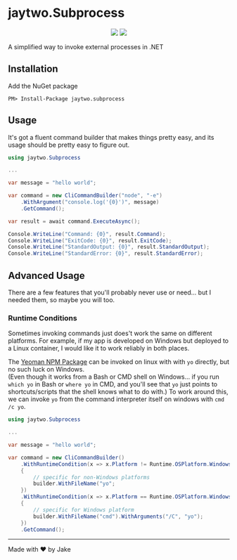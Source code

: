 # jaytwo.Subprocess

<p align="center">
  <a href="https://jenkins.jaytwo.com/job/jaytwo.subprocess/job/master/" alt="Build Status (master)">
    <img src="https://jenkins.jaytwo.com/buildStatus/icon?job=jaytwo.subprocess%2Fmaster&subject=build%20(master)" /></a>
  <a href="https://jenkins.jaytwo.com/job/jaytwo.subprocess/job/develop/" alt="Build Status (develop)">
    <img src="https://jenkins.jaytwo.com/buildStatus/icon?job=jaytwo.subprocess%2Fdevelop&subject=build%20(develop)" /></a>
</p>

A simplified way to invoke external processes in .NET

## Installation

Add the NuGet package

```
PM> Install-Package jaytwo.subprocess
```

## Usage

It's got a fluent command builder that makes things pretty easy, and its usage should be pretty easy to figure out.

```csharp
using jaytwo.Subprocess

...

var message = "hello world";

var command = new CliCommandBuilder("node", "-e")
    .WithArgument("console.log('{0}')", message)
    .GetCommand();

var result = await command.ExecuteAsync();

Console.WriteLine("Command: {0}", result.Command);
Console.WriteLine("ExitCode: {0}", result.ExitCode);
Console.WriteLine("StandardOutput: {0}", result.StandardOutput);
Console.WriteLine("StandardError: {0}", result.StandardError);
```

## Advanced Usage

There are a few features that you'll probably never use or need... but I needed them, so maybe you will too.

### Runtime Conditions

Sometimes invoking commands just does't work the same on different platforms.  For example, if my app is developed on Windows but deployed
to a Linux container, I would like it to work reliably in both places.

The [Yeoman NPM Package](https://www.npmjs.com/package/yo) can be invoked on linux with with `yo` directly, but no such luck on Windows.  
(Even though it works from a Bash or CMD shell on Windows... if you run `which yo` in Bash or `where yo` in CMD, and you'll see that 
`yo` just points to shortcuts/scripts that the shell knows what  to do with.)  To work around this, we can invoke `yo` from the command 
interpreter itself on windows with `cmd /c yo`.

```csharp
using jaytwo.Subprocess

...

var message = "hello world";

var command = new CliCommandBuilder()
    .WithRuntimeCondition(x => x.Platform != Runtime.OSPlatform.Windows, builder =>
    {
        // specific for non-Windows platforms
        builder.WithFileName("yo";
    })
    .WithRuntimeCondition(x => x.Platform == Runtime.OSPlatform.Windows, builder =>
    {
        // specific for Windows platform
        builder.WithFileName("cmd").WithArguments("/C", "yo");
    })
    .GetCommand();
```

---

Made with &hearts; by Jake

